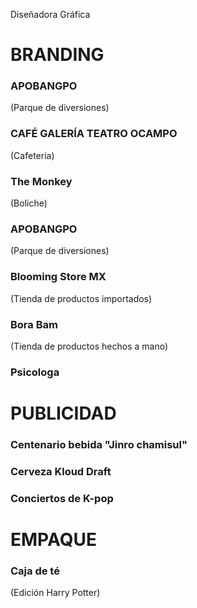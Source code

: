 Diseñadora Gráfica
# BRANDING

### APOBANGPO
(Parque de diversiones)

### CAFÉ GALERÍA TEATRO OCAMPO
(Cafeteria)

### The Monkey
(Boliche)

### APOBANGPO
(Parque de diversiones)

### Blooming Store MX
(Tienda de productos importados)

### Bora Bam
(Tienda de productos hechos a mano)

### Psicologa

# PUBLICIDAD
### Centenario bebida "Jinro chamisul"

### Cerveza Kloud Draft

### Conciertos de K-pop

# EMPAQUE
### Caja de té
(Edición Harry Potter)
